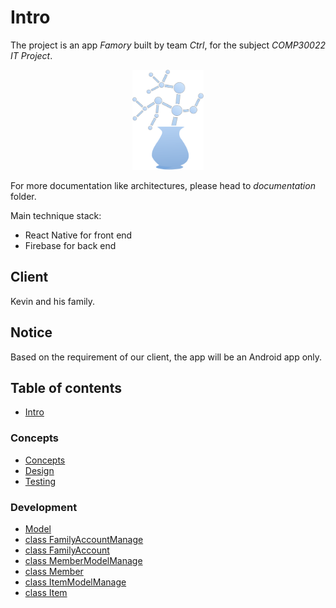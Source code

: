 # Intro

The project is an app _Famory_ built by team _Ctrl_, for the subject _COMP30022 IT Project_.

<p align="center">
  <img src=".gitbook/assets/bian-zu.svg" height=160/>
</p>

For more documentation like architectures, please head to _documentation_ folder.

Main technique stack:
- React Native for front end
- Firebase for back end

## Client
Kevin and his family.

## Notice
Based on the requirement of our client, the app will be an Android app only.

## Table of contents

* [Intro](README.md)

### Concepts <a id="concepts-1"></a>

* [Concepts](concepts-1/concepts.md)
* [Design](concepts-1/design.md)
* [Testing](concepts-1/testing.md)

### Development

* [Model](development/model.md)
* [class FamilyAccountManage](development/class-familyaccountmanage.md)
* [class FamilyAccount](development/class-familyaccount.md)
* [class MemberModelManage](development/class-membermodelmanage.md)
* [class Member](development/class-member.md)
* [class ItemModelManage](development/untitled-1.md)
* [class Item](development/class-item.md)
